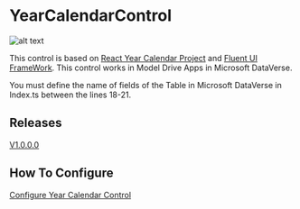 # YearCalendarControl #

![alt text](http://dynamicsbox.es/wordpress/wp-content/uploads/2020/12/Captura-de-pantalla-2020-12-20-a-las-15.52.40.png)

This control is based on [React Year Calendar Project](https://github.com/year-calendar/rc-year-calendar) and [Fluent UI FrameWork](https://developer.microsoft.com/es-es/fluentui#/).
This control works in Model Drive Apps in Microsoft DataVerse. 

You must define the name of fields of the Table in Microsoft DataVerse in Index.ts between the lines 18-21.

## Releases ##

[V1.0.0.0](https://github.com/eromerof/YearCalendarControl/releases/tag/1.0.0.0)

## How To Configure ##

[Configure Year Calendar Control](https://dynamicsbox.es/wordpress/configure-year-calendar-control/)
